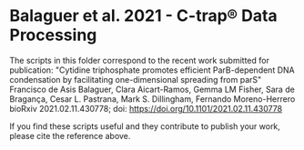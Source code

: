 # Balaguer et al. 2021 - C-trap® Data Processing

The scripts in this folder correspond to the recent work submitted for publication:
"Cytidine triphosphate promotes efficient ParB-dependent DNA condensation by facilitating one-dimensional spreading from parS"
Francisco de Asis Balaguer, Clara Aicart-Ramos, Gemma LM Fisher, Sara de Bragança, Cesar L. Pastrana, Mark S. Dillingham, Fernando Moreno-Herrero
bioRxiv 2021.02.11.430778; doi: https://doi.org/10.1101/2021.02.11.430778

If you find these scripts useful and they contribute to publish your work, please cite the reference above.
